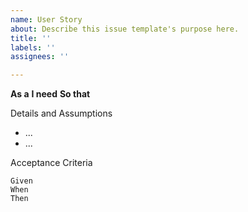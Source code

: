 ```yaml
---
name: User Story
about: Describe this issue template's purpose here.
title: ''
labels: ''
assignees: ''

---
```


**As a**
**I need**
**So that**

Details and Assumptions
- ...
- ...

Acceptance Criteria
```gherkin
Given
When
Then
```
